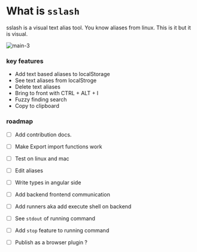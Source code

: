 # What is `sslash`
sslash is a visual text alias tool. You know aliases from linux. This is it but it is visual. 

![main-3](https://github.com/shakg/sslash/assets/76657662/2bcefb69-6f0d-4ef8-82f8-7ce571aa178f)

### key features
- Add text based aliases to localStorage
- See text aliases from localStroge
- Delete text aliases
- Bring to front with CTRL + ALT + I
- Fuzzy finding search
- Copy to clipboard

### roadmap 
- [ ] Add contribution docs.
- [ ] Make Export import functions work
- [ ] Test on linux and mac
- [ ] Edit aliases
- [ ] Write types in angular side
- [ ] Add backend frontend communication
- [ ] Add runners aka add execute shell on backend
- [ ] See `stdout` of running command
- [ ] Add `stop` feature to running command 
- [ ] Publish as a browser plugin ?

